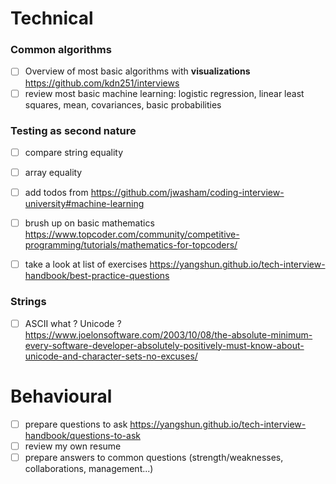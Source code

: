 # Technical

### Common algorithms

- [ ] Overview of most basic algorithms with **visualizations** https://github.com/kdn251/interviews
- [ ] review most basic machine learning: logistic regression, linear least squares, mean, covariances, basic probabilities

### Testing as second nature

- [ ] compare string equality
- [ ] array equality
- [ ] add todos from https://github.com/jwasham/coding-interview-university#machine-learning
- [ ] brush up on basic mathematics https://www.topcoder.com/community/competitive-programming/tutorials/mathematics-for-topcoders/

- [ ] take a look at list of exercises https://yangshun.github.io/tech-interview-handbook/best-practice-questions

### Strings

- [ ] ASCII what ? Unicode ? https://www.joelonsoftware.com/2003/10/08/the-absolute-minimum-every-software-developer-absolutely-positively-must-know-about-unicode-and-character-sets-no-excuses/

# Behavioural

- [ ] prepare questions to ask https://yangshun.github.io/tech-interview-handbook/questions-to-ask
- [ ] review my own resume
- [ ] prepare answers to common questions (strength/weaknesses, collaborations, management...)
